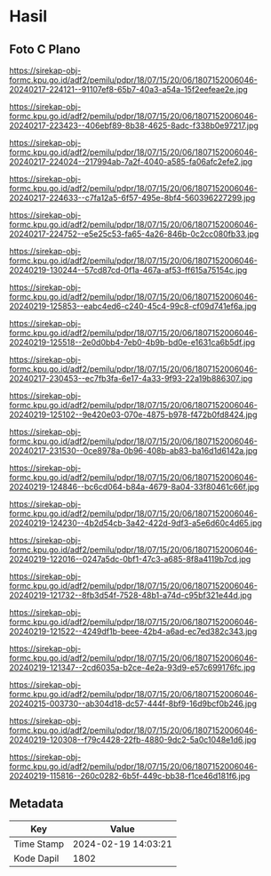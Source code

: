 # Hasil

## Foto C Plano

https://sirekap-obj-formc.kpu.go.id/adf2/pemilu/pdpr/18/07/15/20/06/1807152006046-20240217-224121--91107ef8-65b7-40a3-a54a-15f2eefeae2e.jpg

https://sirekap-obj-formc.kpu.go.id/adf2/pemilu/pdpr/18/07/15/20/06/1807152006046-20240217-223423--406ebf89-8b38-4625-8adc-f338b0e97217.jpg

https://sirekap-obj-formc.kpu.go.id/adf2/pemilu/pdpr/18/07/15/20/06/1807152006046-20240217-224024--217994ab-7a2f-4040-a585-fa06afc2efe2.jpg

https://sirekap-obj-formc.kpu.go.id/adf2/pemilu/pdpr/18/07/15/20/06/1807152006046-20240217-224633--c7fa12a5-6f57-495e-8bf4-560396227299.jpg

https://sirekap-obj-formc.kpu.go.id/adf2/pemilu/pdpr/18/07/15/20/06/1807152006046-20240217-224752--e5e25c53-fa65-4a26-846b-0c2cc080fb33.jpg

https://sirekap-obj-formc.kpu.go.id/adf2/pemilu/pdpr/18/07/15/20/06/1807152006046-20240219-130244--57cd87cd-0f1a-467a-af53-ff615a75154c.jpg

https://sirekap-obj-formc.kpu.go.id/adf2/pemilu/pdpr/18/07/15/20/06/1807152006046-20240219-125853--eabc4ed6-c240-45c4-99c8-cf09d741ef6a.jpg

https://sirekap-obj-formc.kpu.go.id/adf2/pemilu/pdpr/18/07/15/20/06/1807152006046-20240219-125518--2e0d0bb4-7eb0-4b9b-bd0e-e1631ca6b5df.jpg

https://sirekap-obj-formc.kpu.go.id/adf2/pemilu/pdpr/18/07/15/20/06/1807152006046-20240217-230453--ec7fb3fa-6e17-4a33-9f93-22a19b886307.jpg

https://sirekap-obj-formc.kpu.go.id/adf2/pemilu/pdpr/18/07/15/20/06/1807152006046-20240219-125102--9e420e03-070e-4875-b978-f472b0fd8424.jpg

https://sirekap-obj-formc.kpu.go.id/adf2/pemilu/pdpr/18/07/15/20/06/1807152006046-20240217-231530--0ce8978a-0b96-408b-ab83-ba16d1d6142a.jpg

https://sirekap-obj-formc.kpu.go.id/adf2/pemilu/pdpr/18/07/15/20/06/1807152006046-20240219-124846--bc6cd064-b84a-4679-8a04-33f80461c66f.jpg

https://sirekap-obj-formc.kpu.go.id/adf2/pemilu/pdpr/18/07/15/20/06/1807152006046-20240219-124230--4b2d54cb-3a42-422d-9df3-a5e6d60c4d65.jpg

https://sirekap-obj-formc.kpu.go.id/adf2/pemilu/pdpr/18/07/15/20/06/1807152006046-20240219-122016--0247a5dc-0bf1-47c3-a685-8f8a4119b7cd.jpg

https://sirekap-obj-formc.kpu.go.id/adf2/pemilu/pdpr/18/07/15/20/06/1807152006046-20240219-121732--8fb3d54f-7528-48b1-a74d-c95bf321e44d.jpg

https://sirekap-obj-formc.kpu.go.id/adf2/pemilu/pdpr/18/07/15/20/06/1807152006046-20240219-121522--4249df1b-beee-42b4-a6ad-ec7ed382c343.jpg

https://sirekap-obj-formc.kpu.go.id/adf2/pemilu/pdpr/18/07/15/20/06/1807152006046-20240219-121347--2cd6035a-b2ce-4e2a-93d9-e57c699176fc.jpg

https://sirekap-obj-formc.kpu.go.id/adf2/pemilu/pdpr/18/07/15/20/06/1807152006046-20240215-003730--ab304d18-dc57-444f-8bf9-16d9bcf0b246.jpg

https://sirekap-obj-formc.kpu.go.id/adf2/pemilu/pdpr/18/07/15/20/06/1807152006046-20240219-120308--f79c4428-22fb-4880-9dc2-5a0c1048e1d6.jpg

https://sirekap-obj-formc.kpu.go.id/adf2/pemilu/pdpr/18/07/15/20/06/1807152006046-20240219-115816--260c0282-6b5f-449c-bb38-f1ce46d181f6.jpg


## Metadata

| Key        | Value               |
| ---------- | ------------------- |
| Time Stamp | 2024-02-19 14:03:21 |
| Kode Dapil | 1802                |



